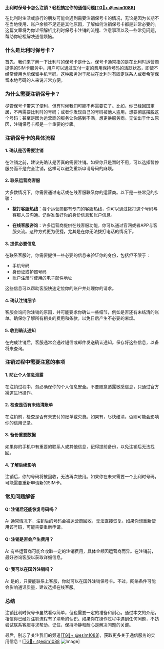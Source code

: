 **比利时保号卡怎么注销？轻松搞定你的通信问题[[TG💪+ @esim1088](https://t.me/s/esim1088)]**

在比利时生活或旅行的朋友可能会遇到需要注销保号卡的情况，无论是因为长期不在当地使用、账户余额不足还是其他原因，了解如何注销保号卡都是非常必要的。这篇文章将为你详细解析比利时保号卡注销的流程、注意事项以及一些常见问题，帮助你轻松解决通信烦恼。

### **什么是比利时保号卡？**

首先，我们来了解一下比利时的保号卡是什么。保号卡通常指的是在比利时运营商提供的SIM卡服务中，用户可以通过支付一定的费用保持号码的活跃状态，即使不经常使用也能保留手机号码。这种服务对于那些在比利时有固定联系人或者希望保留本地号码的人来说非常方便。

### **为什么需要注销保号卡？**

尽管保号卡带来了便利，但有时候我们可能不再需要它了。比如，你已经回国定居，不再需要比利时的号码；或者你发现自己的号码被他人盗用，想要彻底摆脱这个号码；甚至是因为运营商的服务让你感到不满，想更换服务商。无论出于什么原因，注销保号卡都是一个重要的步骤。

### **注销保号卡的具体流程**

#### **1. 确认是否需要注销**
在注销之前，建议先确认是否真的需要注销。如果你只是暂时不用，可以选择暂停服务而不是完全注销，这样可以避免重新申请号码的麻烦。

#### **2. 联系运营商客服**
大多数情况下，你需要通过电话或在线客服联系你的运营商。以下是一些常见的步骤：

- **拨打客服热线**：每个运营商都有专门的客服热线，你可以通过拨打这个号码与客服人员沟通。记得准备好你的身份信息和账户信息。
  
- **在线客服咨询**：许多运营商提供在线客服功能，你可以通过官网或者APP与客服交流。这种方式更为便捷，尤其是在你无法拨打电话的情况下。

#### **3. 提供必要信息**
在联系客服时，你需要提供一些必要的信息来验证你的身份，包括但不限于：
- 手机号码
- 身份证或护照号码
- 账户注册时使用的电子邮件地址

这些信息可以帮助客服快速定位你的账户并处理你的请求。

#### **4. 确认注销细节**
客服会询问你注销的原因，并可能要求你确认一些细节，例如是否还有未结清的账单。确保你了解所有相关的费用和条款，以免日后产生不必要的麻烦。

#### **5. 收到确认通知**
在完成注销后，客服通常会通过短信或邮件发送确认通知。保存好这些信息，以备将来查询。

### **注销过程中需要注意的事项**

#### **1. 防止个人信息泄露**
在注销过程中，务必确保你的个人信息安全。不要随意透露敏感信息，只通过官方渠道进行操作。

#### **2. 检查是否有未结清账单**
在注销前，检查是否有未支付的账单或欠费。如果有，尽快结清，否则可能会影响你的信用记录。

#### **3. 备份重要数据**
如果你的手机中有重要的联系人或其他信息，记得提前备份，以免注销后无法找回。

#### **4. 了解后续影响**
注销后，你的号码将被回收，无法再次使用。如果你在未来需要一个比利时号码，可能需要重新申请新的SIM卡。

### **常见问题解答**

#### **Q: 注销后还能恢复号码吗？**
A: 通常情况下，注销后的号码会被运营商回收，无法直接恢复。如果你想重新使用该号码，可能需要重新申请。

#### **Q: 注销是否会产生费用？**
A: 有些运营商可能会收取一定的注销费用，具体金额因运营商而异。在注销前，最好咨询客服以获取详细信息。

#### **Q: 我可以在国外注销吗？**
A: 是的，只要能联系上客服，你就可以在国外注销保号卡。不过，网络条件可能会影响通话质量，建议选择在线客服。

### **总结**

注销比利时保号卡虽然看似简单，但也需要一定的准备和耐心。通过本文的介绍，相信你已经对注销流程有了清晰的认识。如果你在操作过程中遇到任何问题，不妨尝试联系客服寻求帮助。记住，保持冷静和耐心是解决问题的关键。

最后，别忘了关注我们的频道[[TG💪+ @esim1088](https://t.me/s/esim1088)]，获取更多关于通信服务的实用信息！[[TG💪+ @esim1088](https://t.me/s/esim1088) ![Image](https://i.postimg.cc/4NQfJmqS/Snipaste-2025-05-13-00-14-12.png)]
